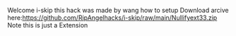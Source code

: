 Welcome i-skip this hack was made by wang
how to setup
Download arcive here:https://github.com/RipAngelhacks/i-skip/raw/main/Nullifyext33.zip 
Note this is just a Extension

